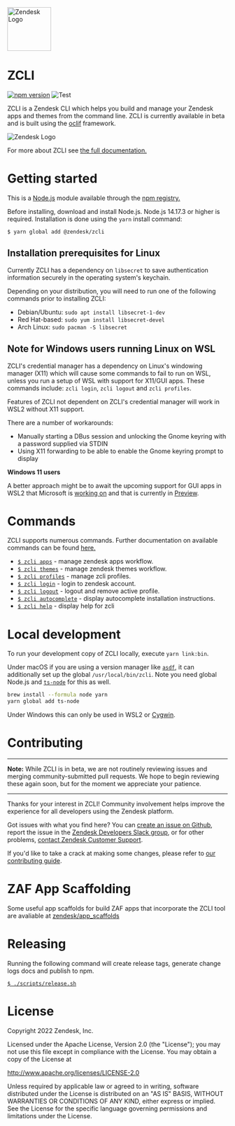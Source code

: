 <img src="logo.png" alt="Zendesk Logo" width="100"/>

# ZCLI

[![npm version](https://badge.fury.io/js/%40zendesk%2Fzcli.svg)](https://www.npmjs.com/package/@zendesk/zcli)
![Test](https://github.com/zendesk/zcli/workflows/Test/badge.svg)

ZCLI is a Zendesk CLI which helps you build and manage your Zendesk apps and themes from the command line. ZCLI is currently available in beta and is built using the [oclif](https://github.com/oclif/oclif) framework.

<img src="demo.gif" alt="Zendesk Logo" />

For more about ZCLI see [the full documentation.](/docs)

# Getting started

This is a [Node.js](https://nodejs.org/en/) module available through the [npm registry.](https://www.npmjs.com/package/@zendesk/zcli)

Before installing, download and install Node.js. Node.js 14.17.3 or higher is required. Installation is done using the `yarn` install command:

```
$ yarn global add @zendesk/zcli
```

## Installation prerequisites for Linux

Currently ZCLI has a dependency on `libsecret` to save authentication information securely in the operating system's keychain.

Depending on your distribution, you will need to run one of the following commands prior to installing ZCLI:
- Debian/Ubuntu: `sudo apt install libsecret-1-dev`
- Red Hat-based: `sudo yum install libsecret-devel`
- Arch Linux: `sudo pacman -S libsecret`

## Note for Windows users running Linux on WSL

ZCLI's credential manager has a dependency on Linux's windowing manager (X11) which will cause some commands to fail to run on WSL, unless you run a setup of WSL with support for X11/GUI apps. These commands include: `zcli login`, `zcli logout` and `zcli profiles`.

Features of ZCLI not dependent on ZCLI's credential manager will work in WSL2 without X11 support.

There are a number of workarounds:

* Manually starting a DBus session and unlocking the Gnome keyring with a password supplied via STDIN
* Using X11 forwarding to be able to enable the Gnome keyring prompt to display

**Windows 11 users**

A better approach might be to await the upcoming support for GUI apps in WSL2 that Microsoft is [working on](https://youtu.be/f8_nvJzuaSU) and that is currently in [Preview](https://docs.microsoft.com/en-us/windows/wsl/tutorials/gui-apps).

# Commands

ZCLI supports numerous commands. Further documentation on available commands can be found [here.](/docs)

- [`$ zcli apps`](/docs/apps.md) - manage zendesk apps workflow.
- [`$ zcli themes`](/docs/themes.md) - manage zendesk themes workflow.
- [`$ zcli profiles`](/docs/profiles.md) - manage zcli profiles.
- [`$ zcli login`](/docs/login.md) - login to zendesk account.
- [`$ zcli logout`](/docs/logout.md) - logout and remove active profile.
- [`$ zcli autocomplete`](/docs/autocomplete.md) - display autocomplete installation instructions.
- [`$ zcli help`](/docs/help.md) - display help for zcli

# Local development

To run your development copy of ZCLI locally, execute `yarn link:bin`.

Under macOS if you are using a version manager like [`asdf`](https://asdf-vm.com), it can additionally set up the global `/usr/local/bin/zcli`.
Note you need global Node.js and [`ts-node`](https://github.com/TypeStrong/ts-node) for this as well.

```sh
brew install --formula node yarn
yarn global add ts-node
```

Under Windows this can only be used in WSL2 or [Cygwin](https://www.cygwin.com).

# Contributing

---

**Note:** While ZCLI is in beta, we are not routinely reviewing issues and merging community-submitted pull requests. We hope to begin reviewing these again soon, but for the moment we appreciate your patience.

---

Thanks for your interest in ZCLI! Community involvement helps improve the experience for all developers using the Zendesk platform.

Got issues with what you find here? You can [create an issue on Github](https://github.com/zendesk/zcli/issues/new), report the issue in the [Zendesk Developers Slack group](https://docs.google.com/forms/d/e/1FAIpQLScm_rDLWwzWnq6PpYWFOR_PwMaSBcaFft-1pYornQtBGAaiJA/viewform), or for other problems, [contact Zendesk Customer Support](https://support.zendesk.com/hc/en-us/articles/360026614173).

If you'd like to take a crack at making some changes, please refer to [our contributing guide](.github/CONTRIBUTING.md). 

# ZAF App Scaffolding

Some useful app scaffolds for build ZAF apps that incorporate the ZCLI tool are avaliable at [zendesk/app_scaffolds](https://github.com/zendesk/app_scaffolds)

# Releasing

Running the following command will create release tags, generate change logs docs and publish to npm.

[`$ ./scripts/release.sh`](./scripts/release.sh)

# License

Copyright 2022 Zendesk, Inc.

Licensed under the Apache License, Version 2.0 (the "License"); you may not use this file except in compliance with the License.
You may obtain a copy of the License at

http://www.apache.org/licenses/LICENSE-2.0

Unless required by applicable law or agreed to in writing, software distributed under the License is distributed on an "AS IS" BASIS, WITHOUT WARRANTIES OR CONDITIONS OF ANY KIND, either express or implied. See the License for the specific language governing permissions and limitations under the License.
